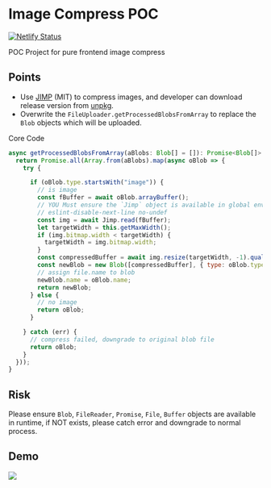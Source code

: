 # Image Compress POC

[![Netlify Status](https://api.netlify.com/api/v1/badges/f007d90f-49c9-4cf8-8ccb-ec83533c4eaf/deploy-status)](https://img-compress.demo.netlify.fornever.org)

POC Project for pure frontend image compress

## Points

* Use [JIMP](https://github.com/oliver-moran/jimp) (MIT) to compress images, and developer can download release version from [unpkg](https://unpkg.com/jimp@0.8.5/browser/lib/jimp.min.js).
* Overwrite the `FileUploader.getProcessedBlobsFromArray` to replace the `Blob` objects which will be uploaded.

Core Code

```javascript
async getProcessedBlobsFromArray(aBlobs: Blob[] = []): Promise<Blob[]> {
  return Promise.all(Array.from(aBlobs).map(async oBlob => {
    try {

      if (oBlob.type.startsWith("image")) {
        // is image
        const fBuffer = await oBlob.arrayBuffer();
        // YOU Must ensure the `Jimp` object is available in global env.
        // eslint-disable-next-line no-undef
        const img = await Jimp.read(fBuffer);
        let targetWidth = this.getMaxWidth();
        if (img.bitmap.width < targetWidth) {
          targetWidth = img.bitmap.width;
        }
        const compressedBuffer = await img.resize(targetWidth, -1).quality(this.getQuality()).getBufferAsync(img.getMIME());
        const newBlob = new Blob([compressedBuffer], { type: oBlob.type });
        // assign file.name to blob
        newBlob.name = oBlob.name;
        return newBlob;
      } else {
        // no image
        return oBlob;
      }

    } catch (err) {
      // compress failed, downgrade to original blob file
      return oBlob;
    }
  }));
}
```

## Risk

Please ensure `Blob`, `FileReader`, `Promise`, `File`, `Buffer` objects are available in runtime, if NOT exists, please catch error and downgrade to normal process.

## Demo

[![](https://res.cloudinary.com/digf90pwi/image/upload/v1573539377/2019-11-12_14-15-55_ggmfdh.png)](https://img-compress.demo.netlify.fornever.org)

